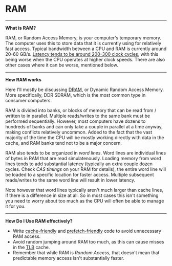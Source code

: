 # RAM

---

**What is RAM?**

RAM, or Random Access Memory, is your computer's temporary memory. The computer uses this to store data that it is currently using for relatively fast access. Typical bandwidth between a CPU and RAM is currently around 20-60 GB/s. [Latency tends to be around 200-300 clock cycles](whycaches.md), with this being worse when the CPU operates at higher clock speeds. There are also other cases where it can be worse, mentioned below.

---

**How RAM works**

Here I'll mostly be discussing [DRAM](commonmemory.md), or Dynamic Random Access Memory. More specifically, DDR SDRAM, which is the most common type in consumer computers.

RAM is divided into banks, or blocks of memory that can be read from / written to in parallel. Multiple reads/writes to the same bank must be performed sequentially. However, most computers have dozens to hundreds of banks and can only take a couple in parallel at a time anyway, making conflicts relatively uncommon. Added to the fact that the vast majority of the time the CPU will be mostly working directly with data in the cache, and RAM banks tend not to be a major concern.

RAM also tends to be organized in *word lines*. Word lines are individual lines of bytes in RAM that are read simulatenously. Loading memory from word lines tends to add substantial latency (typically an extra couple dozen cycles. Check *CAS timings* on your RAM for details), the entire word line will be loaded to a specific location for faster access. Multiple subsequent reads/writes to the same word line will result in lower latency.

Note however that word lines typically aren't much larger than cache lines, if there is a difference in size at all. So in most cases this isn't something you need to worry about too much as the CPU will often be able to manage it for you.

---

**How Do I Use RAM effectively?**

* Write [cache-friendly](caches.md) and [prefetch-friendly](prefetch.md) code to avoid unnecessary RAM access.
* Avoid random jumping around RAM too much, as this can cause misses in the [TLB](virtualmem.md) cache.
* Remember that while RAM is *Random Access*, that doesn't mean that predictable memory access isn't substantially faster.

